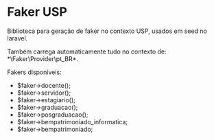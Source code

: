 # Faker USP

Biblioteca para geração de faker no contexto USP, usados
em seed no laravel.

Também carrega automaticamente tudo no contexto de:
*\Faker\Provider\pt_BR\*.

Fakers disponíveis:

- $faker->docente();
- $faker->servidor();
- $faker->estagiario();
- $faker->graduacao();
- $faker->posgraduacao();
- $faker->bempatrimoniado_informatica;
- $faker->bempatrimoniado;
